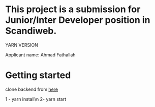 # This project is a submission for Junior/Inter Developer position in Scandiweb.
YARN VERSION

Applicant name: Ahmad Fathallah


# Getting started

clone backend from [here](https://github.com/scandiweb/junior-react-endpoint)


1 - yarn install\n
2- yarn start
